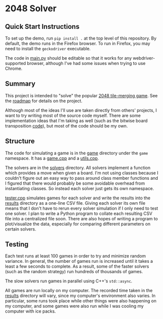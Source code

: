 # 2048 Solver

## Quick Start Instructions
To set up the demo, run `pip install .` at the top level of this repository.
By default, the demo runs in the Firefox browser.
To run in Firefox, you may need to install the `geckodriver` executable.

The code in [main.py](/demo/selenium/main.py) should be editable so that it works for any webdriver-supported browser, although I've had some issues when trying to use Chrome.

## Summary

This project is intended to "solve" the popular [2048 tile-merging game](https://github.com/gabrielecirulli/2048).
See the [roadmap](/roadmap.md) for details on the project.

Although most of the ideas I'll use are taken directly from others' projects, I want to try writing most of the source code myself.
There are some implementation ideas that I'm taking as well (such as the bitwise board transposition [code](https://github.com/nneonneo/2048-ai/blob/master/2048.cpp#L38-L48)), but most of the code should be my own.


## Structure
The code for simulating a game is in the [game](/game) directory under the `game` namespace.
It has a [game.cpp](/game/game.cpp) and a [utils.cpp](/game/utils.cpp).

The solvers are in the [solvers](/solvers) directory.
All solvers implement a function which provides a move when given a board.
I'm not using classes because I couldn't figure out an easy way to pass around class member functions and I figured that there would probably be some avoidable overhead from instantiating classes.
So instead each solver just gets its own namespace.

[tester.cpp](/tester.cpp) simulates games for each solver and write the results into the [results](/results) directory as a one-line CSV file.
Giving each solver its own file means that I don't have to rerun every solver simulation if I only need to test one solver.
I plan to write a Python program to collate each resulting CSV file into a centralized file soon.
There are also hopes of writing a program to plot/visualize the data, especially for comparing different parameters on certain solvers.

## Testing
Each test runs at least 100 games in order to try and minimize random variance.
In general, the number of games run is increased until it takes a least a few seconds to complete.
As a result, some of the faster solvers (such as the random strategy) run hundreds of thousands of games.

The slow solvers run games in parallel using C++'s `std::async`.

All games are run locally on my computer.
The recorded time taken in the [results](/results) directory will vary, since my computer's environment also varies.
In particular, some runs took place while other things were also happening on my computer, and some games were also run while I was cooling my computer with ice packs.


